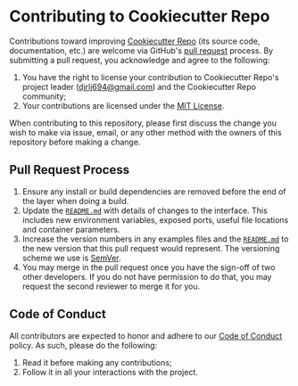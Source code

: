 # Contributing to Cookiecutter Repo

Contributions toward improving [Cookiecutter Repo](README.md) (its source code, documentation, etc.) are welcome via GitHub's [pull request](https://github.com/djrlj694/cookiecutter-repo/pull/new/master) process.  By submitting a pull request, you acknowledge and agree to the following:

1. You have the right to license your contribution to Cookiecutter Repo's project leader (djrlj694@gmail.com) and the Cookiecutter Repo community;
2. Your contributions are licensed under the [MIT License](LICENSE.md).

When contributing to this repository, please first discuss the change you wish to make via issue,
email, or any other method with the owners of this repository before making a change.

## Pull Request Process

1. Ensure any install or build dependencies are removed before the end of the layer when doing a build.
2. Update the [`README.md`](README.md) with details of changes to the interface. This includes new environment variables, exposed ports, useful file locations and container parameters.
3. Increase the version numbers in any examples files and the [`README.md`](README.md) to the new version that this pull request would represent. The versioning scheme we use is [SemVer](http://semver.org/).
4. You may merge in the pull request once you have the sign-off of two other developers. If you do not have permission to do that, you may request the second reviewer to merge it for you.

## Code of Conduct

All contributors are expected to honor and adhere to our [Code of Conduct](CODE_OF_CONDUCT.md) policy. As such, please do the following:

1. Read it before making any contributions;
2. Follow it in all your interactions with the project.
